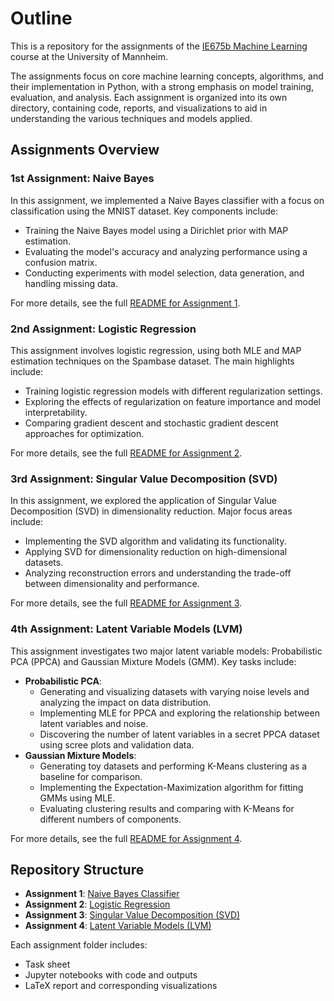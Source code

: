 # Outline

This is a repository for the assignments of the [IE675b Machine Learning](https://www.uni-mannheim.de/dws/teaching/course-details/courses-for-master-candidates/ie-675b-machine-learning/) course at the University of Mannheim.

The assignments focus on core machine learning concepts, algorithms, and their implementation in Python, with a strong emphasis on model training, evaluation, and analysis. Each assignment is organized into its own directory, containing code, reports, and visualizations to aid in understanding the various techniques and models applied.

## Assignments Overview

### 1st Assignment: Naive Bayes
In this assignment, we implemented a Naive Bayes classifier with a focus on classification using the MNIST dataset. Key components include:
- Training the Naive Bayes model using a Dirichlet prior with MAP estimation.
- Evaluating the model's accuracy and analyzing performance using a confusion matrix.
- Conducting experiments with model selection, data generation, and handling missing data.
  
For more details, see the full [README for Assignment 1](./Assignment%201.%20Naive%20Bayes/README.md).

### 2nd Assignment: Logistic Regression
This assignment involves logistic regression, using both MLE and MAP estimation techniques on the Spambase dataset. The main highlights include:
- Training logistic regression models with different regularization settings.
- Exploring the effects of regularization on feature importance and model interpretability.
- Comparing gradient descent and stochastic gradient descent approaches for optimization.

For more details, see the full [README for Assignment 2](./Assignment%202.%20Logistic%20Regression/README.md).

### 3rd Assignment: Singular Value Decomposition (SVD)
In this assignment, we explored the application of Singular Value Decomposition (SVD) in dimensionality reduction. Major focus areas include:
- Implementing the SVD algorithm and validating its functionality.
- Applying SVD for dimensionality reduction on high-dimensional datasets.
- Analyzing reconstruction errors and understanding the trade-off between dimensionality and performance.

For more details, see the full [README for Assignment 3](./Assignment%203.%20Singular%20Value%20Decomposition/README.md).

### 4th Assignment: Latent Variable Models (LVM)
This assignment investigates two major latent variable models: Probabilistic PCA (PPCA) and Gaussian Mixture Models (GMM). Key tasks include:
- **Probabilistic PCA**:
  - Generating and visualizing datasets with varying noise levels and analyzing the impact on data distribution.
  - Implementing MLE for PPCA and exploring the relationship between latent variables and noise.
  - Discovering the number of latent variables in a secret PPCA dataset using scree plots and validation data.
- **Gaussian Mixture Models**:
  - Generating toy datasets and performing K-Means clustering as a baseline for comparison.
  - Implementing the Expectation-Maximization algorithm for fitting GMMs using MLE.
  - Evaluating clustering results and comparing with K-Means for different numbers of components.

For more details, see the full [README for Assignment 4](./Assignment%204.%20Latent%20Variable%20Models/README.md).

## Repository Structure

- **Assignment 1**: [Naive Bayes Classifier](./Assignment%201.%20Naive%20Bayes/)
- **Assignment 2**: [Logistic Regression](./Assignment%202.%20Logistic%20Regression/)
- **Assignment 3**: [Singular Value Decomposition (SVD)](./Assignment%203.%20Singular%20Value%20Decomposition/)
- **Assignment 4**: [Latent Variable Models (LVM)](./Assignment%204.%20Latent%20Variable%20Models/)

Each assignment folder includes:
- Task sheet
- Jupyter notebooks with code and outputs
- LaTeX report and corresponding visualizations
